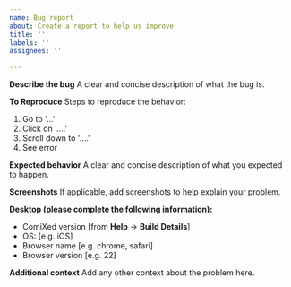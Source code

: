 ```yaml
---
name: Bug report
about: Create a report to help us improve
title: ''
labels: ''
assignees: ''

---
```


**Describe the bug**
A clear and concise description of what the bug is.

**To Reproduce**
Steps to reproduce the behavior:
1. Go to '...'
2. Click on '....'
3. Scroll down to '....'
4. See error

**Expected behavior**
A clear and concise description of what you expected to happen.

**Screenshots**
If applicable, add screenshots to help explain your problem.

**Desktop (please complete the following information):**
 - ComiXed version [from **Help** -> **Build Details**]
 - OS: [e.g. iOS]
 - Browser name [e.g. chrome, safari]
 - Browser version [e.g. 22]

**Additional context**
Add any other context about the problem here.
